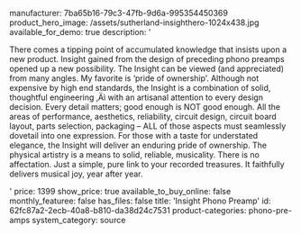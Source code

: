 manufacturer: 7ba65b16-79c3-47fb-9d6a-995354450369
product_hero_image: /assets/sutherland-insighthero-1024x438.jpg
available_for_demo: true
description: '<p>There comes a tipping point of accumulated knowledge that insists upon a new product. Insight gained from the design of preceding phono preamps opened up a new possibility. The Insight can be viewed (and appreciated) from many angles. My favorite is ‘pride of ownership’. Although not expensive by high end standards, the Insight is a combination of solid, thoughtful engineering ‚Äì with an artisanal attention to every design decision. Every detail matters; good enough is NOT good enough. All the areas of performance, aesthetics, reliability, circuit design, circuit board layout, parts selection, packaging – ALL of those aspects must seamlessly dovetail into one expression. For those with a taste for understated elegance, the Insight will deliver an enduring pride of ownership. The physical artistry is a means to solid, reliable, musicality. There is no affectation. Just a simple, pure link to your recorded treasures. It faithfully delivers musical joy, year after year.</p>'
price: 1399
show_price: true
available_to_buy_online: false
monthly_featuree: false
has_files: false
title: 'Insight Phono Preamp'
id: 62fc87a2-2ecb-40a8-b810-da38d24c7531
product-categories: phono-pre-amps
system_category: source
